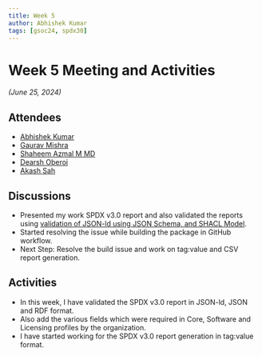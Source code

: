 ```yaml
---
title: Week 5
author: Abhishek Kumar
tags: [gsoc24, spdx30]
---
```

<!--
SPDX-License-Identifier: CC-BY-SA-4.0
SPDX-FileCopyrightText: 2024 Abhishek Kumar <akumar17871@gmail.com>
-->

# Week 5 Meeting and Activities

_(June 25, 2024)_

## Attendees

* [Abhishek Kumar](https://github.com/abhi-kumar17871)
* [Gaurav Mishra](https://github.com/GMishx)
* [Shaheem Azmal M MD](https://github.com/shaheemazmalmmd)
* [Dearsh Oberoi](https://github.com/deo002)
* [Akash Sah](https://github.com/Akashsah2003)

## Discussions

* Presented my work SPDX v3.0 report and also validated the reports using [validation of JSON-ld using JSON Schema, and SHACL Model](https://github.com/spdx/spdx-3-model/blob/main/serialization/jsonld/validation.md).
* Started resolving the issue while building the package in GitHub workflow.
* Next Step: Resolve the build issue and work on tag:value and CSV report generation.

## Activities

* In this week, I have validated the SPDX v3.0 report in JSON-ld, JSON and RDF format.
* Also add the various fields which were required in Core, Software and Licensing profiles by the organization.
* I have started working for the SPDX v3.0 report generation in tag:value format.